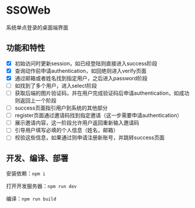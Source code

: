 # SSOWeb

系统单点登录的桌面端界面

## 功能和特性

- [x] 初始访问时更新session，如已经登陆则直接进入success阶段
- [x] 查询动作前申请authentication，如回绝则进入verify页面
- [x] 通过邮箱或者姓名找到指定用户，之后进入password阶段
- [ ] 如找到了多个用户，进入select阶段
- [ ] 获取后端的图片验证码，并在用户完成验证码后申请authentication，如成功则返回上一个阶段
- [ ] success页面指引用户到系统的其他部分
- [ ] register页面通过邀请码找到指定邀请（这一步需要申请authentication）
- [ ] 展示邀请内容，这一阶段允许用户返回重新输入邀请码
- [ ] 引导用户填写必填的个人信息（姓名，邮箱）
- [ ] 校验这些信息，如果通过则申请注册新账号，并跳转success页面

## 开发、编译、部署

安装依赖：`npm i`

打开开发服务器：`npm run dev`

编译：`npm run build`

